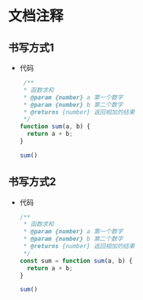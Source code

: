 # 文档注释

## 书写方式1

- 代码

    ```js
     /**
     * 函数求和
     * @param {number} a 第一个数字
     * @param {number} b 第二个数字
     * @returns {number} 返回相加的结果
     */
    function sum(a, b) {
      return a + b;
    }

    sum()
    ```

## 书写方式2

- 代码

    ```js
    /**
     * 函数求和
     * @param {number} a 第一个数字
     * @param {number} b 第二个数字
     * @returns {number} 返回相加的结果
     */
    const sum = function sum(a, b) {
      return a + b;
    }

    sum()
    ```
